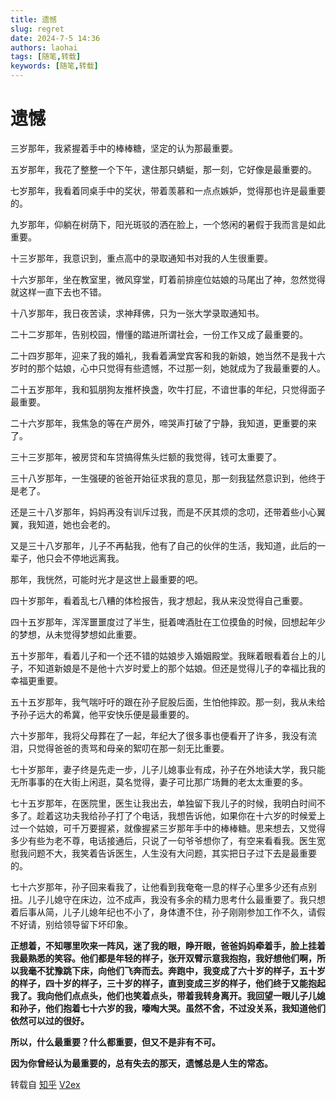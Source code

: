 ```yaml
---
title: 遗憾
slug: regret
date: 2024-7-5 14:36
authors: laohai
tags: [随笔,转载]
keywords: [随笔,转载]
---
```

# 遗憾

三岁那年，我紧握着手中的棒棒糖，坚定的认为那最重要。

五岁那年，我花了整整一个下午，逮住那只蜻蜓，那一刻，它好像是最重要的。

七岁那年，我看着同桌手中的奖状，带着羡慕和一点点嫉妒，觉得那也许是最重要的。

九岁那年，仰躺在树荫下，阳光斑驳的洒在脸上，一个悠闲的暑假于我而言是如此重要。

十三岁那年，我意识到，重点高中的录取通知书对我的人生很重要。

十六岁那年，坐在教室里，微风穿堂，盯着前排座位姑娘的马尾出了神，忽然觉得就这样一直下去也不错。

<!-- truncate -->

十八岁那年，我日夜苦读，求神拜佛，只为一张大学录取通知书。

二十二岁那年，告别校园，懵懂的踏进所谓社会，一份工作又成了最重要的。

二十四岁那年，迎来了我的婚礼，我看着满堂宾客和我的新娘，她当然不是我十六岁时的那个姑娘，心中只觉得有些遗憾，不过那一刻，她就成为了我最重要的人。

二十五岁那年，我和狐朋狗友推杯换盏，吹牛打屁，不谙世事的年纪，只觉得面子最重要。

二十六岁那年，我焦急的等在产房外，啼哭声打破了宁静，我知道，更重要的来了。

三十三岁那年，被房贷和车贷搞得焦头烂额的我觉得，钱可太重要了。

三十八岁那年，一生强硬的爸爸开始征求我的意见，那一刻我猛然意识到，他终于是老了。

还是三十八岁那年，妈妈再没有训斥过我，而是不厌其烦的念叨，还带着些小心翼翼，我知道，她也会老的。

又是三十八岁那年，儿子不再黏我，他有了自己的伙伴的生活，我知道，此后的一辈子，他只会不停地远离我。

那年，我恍然，可能时光才是这世上最重要的吧。

四十岁那年，看着乱七八糟的体检报告，我才想起，我从来没觉得自己重要。

四十五岁那年，浑浑噩噩度过了半生，挺着啤酒肚在工位摸鱼的时候，回想起年少的梦想，从未觉得梦想如此重要。

五十岁那年，看着儿子和一个还不错的姑娘步入婚姻殿堂。我眯着眼看着台上的儿子，不知道新娘是不是他十六岁时爱上的那个姑娘。但还是觉得儿子的幸福比我的幸福更重要。

五十五岁那年，我气喘吁吁的跟在孙子屁股后面，生怕他摔跤。那一刻，我从未给予孙子远大的希冀，他平安快乐便是最重要的。

六十岁那年，我将父母葬在了一起，年纪大了很多事也便看开了许多，我没有流泪，只觉得爸爸的责骂和母亲的絮叨在那一刻无比重要。

七十岁那年，妻子终是先走一步，儿子儿媳事业有成，孙子在外地读大学，我只能无所事事的在大街上闲逛，莫名觉得，妻子可比那广场舞的老太太重要的多。

七十五岁那年，在医院里，医生让我出去，单独留下我儿子的时候，我明白时间不多了。趁着这功夫我给孙子打了个电话，我想告诉他，如果你在十六岁的时候爱上过一个姑娘，可千万要握紧，就像握紧三岁那年手中的棒棒糖。思来想去，又觉得多少有些为老不尊，电话接通后，只说了一句爷爷想你了，有空来看看我。医生宽慰我问题不大，我笑着告诉医生，人生没有大问题，其实把日子过下去是最重要的。

七十六岁那年，孙子回来看我了，让他看到我奄奄一息的样子心里多少还有点别扭。儿子儿媳守在床边，泣不成声，我没有多余的精力思考什么最重要了。我只想着后事从简，儿子儿媳年纪也不小了，身体遭不住，孙子刚刚参加工作不久，请假不好请，别给领导留下坏印象。

**正想着，不知哪里吹来一阵风，迷了我的眼，睁开眼，爸爸妈妈牵着手，脸上挂着我最熟悉的笑容。他们都是年轻的样子，张开双臂示意我抱抱，我好想他们啊，所以我毫不犹豫跳下床，向他们飞奔而去。奔跑中，我变成了六十岁的样子，五十岁的样子，四十岁的样子，三十岁的样子，直到变成三岁的样子，他们终于又能抱起我了。我向他们点点头，他们也笑着点头，带着我转身离开。我回望一眼儿子儿媳和孙子，他们抱着七十六岁的我，嚎啕大哭。虽然不舍，不过没关系，我知道他们依然可以过的很好。**

**所以，什么最重要？什么都重要，但又不是非有不可。**

**因为你曾经认为最重要的，总有失去的那天，遗憾总是人生的常态。**

转载自 [知乎](https://www.zhihu.com/question/266929946/answer/3037726568) [V2ex](https://www.v2ex.com/t/1054967)